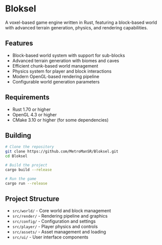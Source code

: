 # Bloksel

A voxel-based game engine written in Rust, featuring a block-based world with advanced terrain generation, physics, and rendering capabilities.

## Features

- Block-based world system with support for sub-blocks
- Advanced terrain generation with biomes and caves
- Efficient chunk-based world management
- Physics system for player and block interactions
- Modern OpenGL-based rendering pipeline
- Configurable world generation parameters

## Requirements

- Rust 1.70 or higher
- OpenGL 4.3 or higher
- CMake 3.10 or higher (for some dependencies)

## Building

```bash
# Clone the repository
git clone https://github.com/MetroManSR/Bloksel.git
cd Bloksel

# Build the project
cargo build --release

# Run the game
cargo run --release
```

## Project Structure

- `src/world/` - Core world and block management
- `src/render/` - Rendering pipeline and graphics
- `src/config/` - Configuration and settings
- `src/player/` - Player physics and controls
- `src/assets/` - Asset management and loading
- `src/ui/` - User interface components

